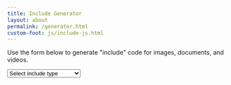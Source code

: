 ```yaml
---
title: Include Generator
layout: about
permalink: /generator.html
custom-foot: js/include-js.html
---
```


<div class="row">
  <div class="col-md-4">
    <p>Use the form below to generate "include" code for images, documents, and videos.</p>
    <div class="form-group pt-3">
    <select class="custom-select" id="include-type">
        <option value="">Select include type</option>
        <option value="image">Image</option>
        <option value="pdf">PDF</option>
        <option value="video">Video</option>
        <option value="frontmatter">Or Generate FrontMatter</option>
    </select>
    </div>
    <div id="form-content"></div>
  </div>
  <div class="col-md-8">
    <div id="include-output" class="pt-4"></div>
  </div>
</div>